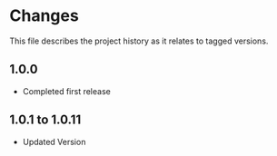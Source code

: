 # Changes
This file describes the project history as it relates to tagged versions.

## 1.0.0
- Completed first release

## 1.0.1 to 1.0.11
- Updated Version
